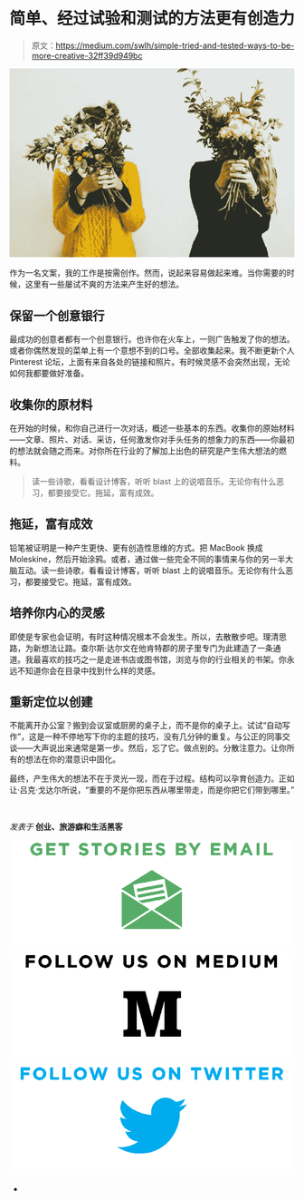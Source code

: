 # 简单、经过试验和测试的方法更有创造力

> 原文：<https://medium.com/swlh/simple-tried-and-tested-ways-to-be-more-creative-32ff39d949bc>

![](img/1b792a6b9264186ffb8d994044decc59.png)

作为一名文案，我的工作是按需创作。然而，说起来容易做起来难。当你需要的时候，这里有一些屡试不爽的方法来产生好的想法。

## 保留一个创意银行

最成功的创意者都有一个创意银行。也许你在火车上，一则广告触发了你的想法。或者你偶然发现的菜单上有一个意想不到的口号。全部收集起来。我不断更新个人 Pinterest 论坛，上面有来自各处的链接和照片。有时候灵感不会突然出现，无论如何我都要做好准备。

## 收集你的原材料

在开始的时候，和你自己进行一次对话，概述一些基本的东西。收集你的原始材料——文章、照片、对话、采访，任何激发你对手头任务的想象力的东西——你最初的想法就会随之而来。对你所在行业的了解加上出色的研究是产生伟大想法的燃料。

> 读一些诗歌，看看设计博客，听听 blast 上的说唱音乐。无论你有什么恶习，都要接受它。拖延，富有成效。

## 拖延，富有成效

铅笔被证明是一种产生更快、更有创造性思维的方式。把 MacBook 换成 Moleskine，然后开始涂鸦。或者，通过做一些完全不同的事情来与你的另一半大脑互动。读一些诗歌，看看设计博客，听听 blast 上的说唱音乐。无论你有什么恶习，都要接受它。拖延，富有成效。

## 培养你内心的灵感

即使是专家也会证明，有时这种情况根本不会发生。所以，去散散步吧。理清思路，为新想法让路。查尔斯·达尔文在他肯特郡的房子里专门为此建造了一条通道。我最喜欢的技巧之一是走进书店或图书馆，浏览与你的行业相关的书架。你永远不知道你会在目录中找到什么样的灵感。

## 重新定位以创建

不能离开办公室？搬到会议室或厨房的桌子上，而不是你的桌子上。试试“自动写作”，这是一种不停地写下你的主题的技巧，没有几分钟的重复。与公正的同事交谈——大声说出来通常是第一步。然后，忘了它。做点别的。分散注意力。让你所有的想法在你的潜意识中固化。

最终，产生伟大的想法不在于灵光一现，而在于过程。结构可以孕育创造力。正如让·吕克·戈达尔所说，“重要的不是你把东西从哪里带走，而是你把它们带到哪里。”

![](img/c1192ebad88d6b1fc6ae1d6a2bc61154.png)

*发表于* **创业、旅游癖和生活黑客**

[![](img/de26c089e79a3a2a25d2b750ff6db50f.png)](http://supply.us9.list-manage.com/subscribe?u=310af6eb2240d299c7032ef6c&id=d28d8861ad)[![](img/f47a578114e0a96bdfabc3a5400688d5.png)](https://blog.growth.supply/)[![](img/c1351daa9c4f0c8ac516addb60c82f6b.png)](https://twitter.com/swlh_)

-